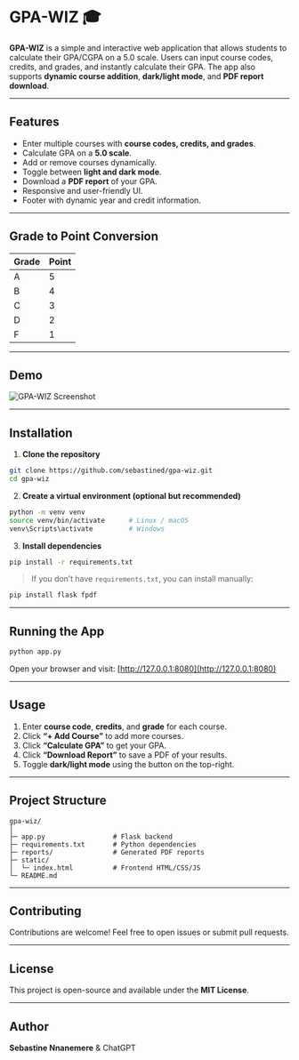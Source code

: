 
# GPA-WIZ 🎓

**GPA-WIZ** is a simple and interactive web application that allows students to calculate their GPA/CGPA on a 5.0 scale. Users can input course codes, credits, and grades, and instantly calculate their GPA. The app also supports **dynamic course addition**, **dark/light mode**, and **PDF report download**.

---

## Features

* Enter multiple courses with **course codes, credits, and grades**.
* Calculate GPA on a **5.0 scale**.
* Add or remove courses dynamically.
* Toggle between **light and dark mode**.
* Download a **PDF report** of your GPA.
* Responsive and user-friendly UI.
* Footer with dynamic year and credit information.

---

## Grade to Point Conversion

| Grade | Point |
| ----- | ----- |
| A     | 5     |
| B     | 4     |
| C     | 3     |
| D     | 2     |
| F     | 1     |

---

## Demo

![GPA-WIZ Screenshot](link-to-screenshot-if-any)

---

## Installation

1. **Clone the repository**

```bash
git clone https://github.com/sebastined/gpa-wiz.git
cd gpa-wiz
```

2. **Create a virtual environment (optional but recommended)**

```bash
python -m venv venv
source venv/bin/activate      # Linux / macOS
venv\Scripts\activate         # Windows
```

3. **Install dependencies**

```bash
pip install -r requirements.txt
```

> If you don’t have `requirements.txt`, you can install manually:

```bash
pip install flask fpdf
```

---

## Running the App

```bash
python app.py
```

Open your browser and visit: [http://127.0.0.1:8080](http://127.0.0.1:8080)

---

## Usage

1. Enter **course code**, **credits**, and **grade** for each course.
2. Click **“+ Add Course”** to add more courses.
3. Click **“Calculate GPA”** to get your GPA.
4. Click **“Download Report”** to save a PDF of your results.
5. Toggle **dark/light mode** using the button on the top-right.

---

## Project Structure

```
gpa-wiz/
│
├─ app.py                 # Flask backend
├─ requirements.txt       # Python dependencies
├─ reports/               # Generated PDF reports
├─ static/
│  └─ index.html          # Frontend HTML/CSS/JS
└─ README.md
```

---

## Contributing

Contributions are welcome! Feel free to open issues or submit pull requests.

---

## License

This project is open-source and available under the **MIT License**.

---

## Author

**Sebastine Nnanemere** & ChatGPT



